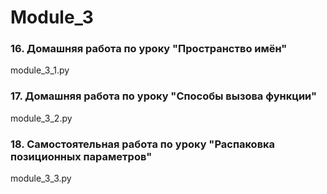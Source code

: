 # Module_3
### 16. Домашняя работа по уроку "Пространство имён"
module_3_1.py
### 17. Домашняя работа по уроку "Способы вызова функции"
module_3_2.py
### 18. Самостоятельная работа по уроку "Распаковка позиционных параметров"
module_3_3.py

